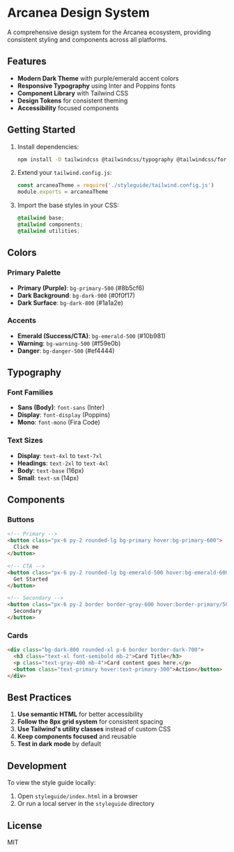 # Arcanea Design System

A comprehensive design system for the Arcanea ecosystem, providing consistent styling and components across all platforms.

## Features

- **Modern Dark Theme** with purple/emerald accent colors
- **Responsive Typography** using Inter and Poppins fonts
- **Component Library** with Tailwind CSS
- **Design Tokens** for consistent theming
- **Accessibility** focused components

## Getting Started

1. Install dependencies:
   ```bash
   npm install -D tailwindcss @tailwindcss/typography @tailwindcss/forms
   ```

2. Extend your `tailwind.config.js`:
   ```js
   const arcaneaTheme = require('./styleguide/tailwind.config.js')
   module.exports = arcaneaTheme
   ```

3. Import the base styles in your CSS:
   ```css
   @tailwind base;
   @tailwind components;
   @tailwind utilities;
   ```

## Colors

### Primary Palette
- **Primary (Purple)**: `bg-primary-500` (#8b5cf6)
- **Dark Background**: `bg-dark-900` (#0f0f17)
- **Dark Surface**: `bg-dark-800` (#1a1a2e)

### Accents
- **Emerald (Success/CTA)**: `bg-emerald-500` (#10b981)
- **Warning**: `bg-warning-500` (#f59e0b)
- **Danger**: `bg-danger-500` (#ef4444)

## Typography

### Font Families
- **Sans (Body)**: `font-sans` (Inter)
- **Display**: `font-display` (Poppins)
- **Mono**: `font-mono` (Fira Code)

### Text Sizes
- **Display**: `text-4xl` to `text-7xl`
- **Headings**: `text-2xl` to `text-4xl`
- **Body**: `text-base` (16px)
- **Small**: `text-sm` (14px)

## Components

### Buttons
```html
<!-- Primary -->
<button class="px-6 py-2 rounded-lg bg-primary hover:bg-primary-600">
  Click me
</button>

<!-- CTA -->
<button class="px-6 py-2 rounded-lg bg-emerald-500 hover:bg-emerald-600">
  Get Started
</button>

<!-- Secondary -->
<button class="px-6 py-2 border border-gray-600 hover:border-primary/50">
  Secondary
</button>
```

### Cards
```html
<div class="bg-dark-800 rounded-xl p-6 border border-dark-700">
  <h3 class="text-xl font-semibold mb-2">Card Title</h3>
  <p class="text-gray-400 mb-4">Card content goes here.</p>
  <button class="text-primary hover:text-primary-300">Action</button>
</div>
```

## Best Practices

1. **Use semantic HTML** for better accessibility
2. **Follow the 8px grid system** for consistent spacing
3. **Use Tailwind's utility classes** instead of custom CSS
4. **Keep components focused** and reusable
5. **Test in dark mode** by default

## Development

To view the style guide locally:
1. Open `styleguide/index.html` in a browser
2. Or run a local server in the `styleguide` directory

## License

MIT
